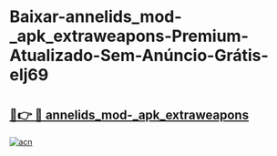 # Baixar-annelids_mod-_apk_extraweapons-Premium-Atualizado-Sem-Anúncio-Grátis-elj69

# <h2><a href="https://xutusg.esa.edu.pl?src=annelids_mod-_apk_extraweapons&ref=elj69">🔗👉 🔴 annelids_mod-_apk_extraweapons</a></h2>

[![acn](https://github.com/user-attachments/assets/0f9c940e-d8b0-45ae-aac7-cd30a18b3e1c)](https://xutusg.esa.edu.pl?src=annelids_mod-_apk_extraweapons&ref=elj69)

